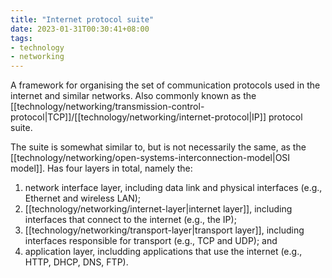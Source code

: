 ```yaml
---
title: "Internet protocol suite"
date: 2023-01-31T00:30:41+08:00
tags:
- technology
- networking
---
```


A framework for organising the set of communication protocols used in the internet and similar networks. Also commonly known as the [[technology/networking/transmission-control-protocol|TCP]]/[[technology/networking/internet-protocol|IP]] protocol suite.

The suite is somewhat similar to, but is not necessarily the same, as the [[technology/networking/open-systems-interconnection-model|OSI model]]. Has four layers in total, namely the:
1. network interface layer, including data link and physical interfaces (e.g., Ethernet and wireless LAN);
2. [[technology/networking/internet-layer|internet layer]], including interfaces that connect to the internet (e.g., the IP);
3. [[technology/networking/transport-layer|transport layer]], including interfaces responsible for transport (e.g., TCP and UDP); and
4. application layer, includding applications that use the internet (e.g., HTTP, DHCP, DNS, FTP).